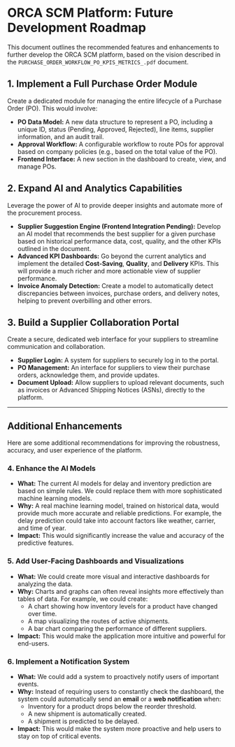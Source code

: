 # ORCA SCM Platform: Future Development Roadmap

This document outlines the recommended features and enhancements to further develop the ORCA SCM platform, based on the vision described in the `PURCHASE_ORDER_WORKFLOW_PO_KPIS_METRICS_.pdf` document.

## 1. Implement a Full Purchase Order Module

Create a dedicated module for managing the entire lifecycle of a Purchase Order (PO). This would involve:

- **PO Data Model:** A new data structure to represent a PO, including a unique ID, status (Pending, Approved, Rejected), line items, supplier information, and an audit trail.
- **Approval Workflow:** A configurable workflow to route POs for approval based on company policies (e.g., based on the total value of the PO).
- **Frontend Interface:** A new section in the dashboard to create, view, and manage POs.

## 2. Expand AI and Analytics Capabilities

Leverage the power of AI to provide deeper insights and automate more of the procurement process.

- **Supplier Suggestion Engine (Frontend Integration Pending):** Develop an AI model that recommends the best supplier for a given purchase based on historical performance data, cost, quality, and the other KPIs outlined in the document.
- **Advanced KPI Dashboards:** Go beyond the current analytics and implement the detailed **Cost-Saving**, **Quality**, and **Delivery** KPIs. This will provide a much richer and more actionable view of supplier performance.
- **Invoice Anomaly Detection:** Create a model to automatically detect discrepancies between invoices, purchase orders, and delivery notes, helping to prevent overbilling and other errors.

## 3. Build a Supplier Collaboration Portal

Create a secure, dedicated web interface for your suppliers to streamline communication and collaboration.

- **Supplier Login:** A system for suppliers to securely log in to the portal.
- **PO Management:** An interface for suppliers to view their purchase orders, acknowledge them, and provide updates.
- **Document Upload:** Allow suppliers to upload relevant documents, such as invoices or Advanced Shipping Notices (ASNs), directly to the platform.

---

## Additional Enhancements

Here are some additional recommendations for improving the robustness, accuracy, and user experience of the platform.

### 4. Enhance the AI Models

- **What:** The current AI models for delay and inventory prediction are based on simple rules. We could replace them with more sophisticated machine learning models.
- **Why:** A real machine learning model, trained on historical data, would provide much more accurate and reliable predictions. For example, the delay prediction could take into account factors like weather, carrier, and time of year.
- **Impact:** This would significantly increase the value and accuracy of the predictive features.

### 5. Add User-Facing Dashboards and Visualizations

- **What:** We could create more visual and interactive dashboards for analyzing the data.
- **Why:** Charts and graphs can often reveal insights more effectively than tables of data. For example, we could create:
    - A chart showing how inventory levels for a product have changed over time.
    - A map visualizing the routes of active shipments.
    - A bar chart comparing the performance of different suppliers.
- **Impact:** This would make the application more intuitive and powerful for end-users.

### 6. Implement a Notification System

- **What:** We could add a system to proactively notify users of important events.
- **Why:** Instead of requiring users to constantly check the dashboard, the system could automatically send an **email** or a **web notification** when:
    - Inventory for a product drops below the reorder threshold.
    - A new shipment is automatically created.
    - A shipment is predicted to be delayed.
- **Impact:** This would make the system more proactive and help users to stay on top of critical events.

